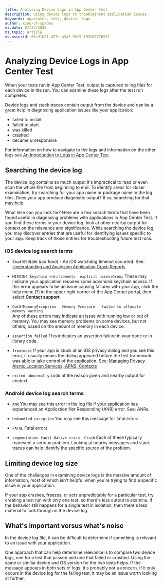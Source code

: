 ```yaml
---
title: Analyzing Device Logs in App Center Test
description: Using device logs to troubleshoot application issues
keywords: appcenter, test, device, logs
author: king-of-spades
ms.date: 07/27/2020
ms.topic: article
ms.assetid: 03c91b81-477c-43a5-9019-f99202776951
---
```


# Analyzing Device Logs in App Center Test
When your tests run in App Center Test, output is captured to log files for each device in the run. You can examine these logs after the test run completes. 

Device logs and stack traces contain output from the device and can be a great help in diagnosing application issues like your application:
- failed to install 
- failed to start 
- was killed 
- crashed 
- became unresponsive

For information on how to navigate to the logs and information on the other logs see [An Introduction to Logs in App Center Test](~/test-cloud/test-reports#test-logs).

## Searching the device log
The device log contains so much output it's impractical to read or even scan the whole file from beginning to end. To identify areas for closer examination, try searching for your app name or package name in the log files. Does your app produce diagnostic output? If so, searching for that may help.

What else can you look for? Here are a few search terms that have been found useful in diagnosing problems with applications in App Center Test. If you find these terms in your device log, look at other nearby output for context on the relevance and significance. While searching the device log, you may discover entries that are useful for identifying issues specific to your app. Keep track of those entries for troubleshooting future test runs.

### iOS device log search terms
- `8badf00d`(ate bad food) - An iOS watchdog timeout occurred. 
    See: [Understanding and Analyzing Application Crash Reports](https://developer.apple.com/library/archive/technotes/tn2151/_index.html)

- `MISSING keychain entitlements 
    explicit accessGroup`
    These may indicate your application requires some advanced keychain access. If this error appears to be an issue causing failures with your app, click the help menu (?) in the upper right corner of the App Center portal, then select **Contact support**.

- `OutOfMemoryException  
    Memory Pressure  
    failed to allocate   
    memory warning`    
    Any of these errors may indicate an issue with running low or out of memory. You may see memory problems on some devices, but not others, based on the amount of memory in each device.
    
- `assertion failed` 
    This indicates an assertion failure in your code or in library code.
    
- `frontmost` 
    If your app is stuck at an iOS privacy dialog and you see this error, it usually means the dialog appeared before the test framework was able to take control of the application. 
    See: [Managing Privacy Alerts: Location Services, APNS, Contacts](https://github.com/calabash/calabash-ios/wiki/Managing-Privacy-Alerts:--Location-Services,-APNS,-Contacts)
    
- `exited abnormally` 
    Look at the reason given and nearby output for context.
    
### Android device log search terms
- `ANR` 
    You may see this error in the log file if your application has experienced an Application Not Responding (ANR) error. See: ANRs.
    
- `Unhandled exception` 
    You may see this message for fatal errors.

- `FATAL` 
    Fatal errors.

- `segmentation fault
    Native crash 
    Crash` 
    Each of these typically represent a serious problem. Looking at nearby messages and stack traces can help identify the specific source of the problem.
    
## Limiting device log size
One of the challenges in examining device logs is the massive amount of information, most of which isn't helpful when you're trying to find a specific issue in your application.

If your app crashes, freezes, or acts unpredictably for a particular test, try creating a test run with only one test, so there's less output to examine. If the behavior still happens for a single test in isolation, then there's less material to look through in the device log.

## What's important versus what's noise
In the device log file, it can be difficult to determine if something is relevant to an issue with your application.

One approach that can help determine relevance is to compare two device logs, one for a test that passed and one that failed or crashed. Using the same or similar device and OS version for the two tests helps. If the message appears in both sets of logs, it's probably not a concern. If it only occurs in the device log for the failing test, it may be an issue worth looking at further.